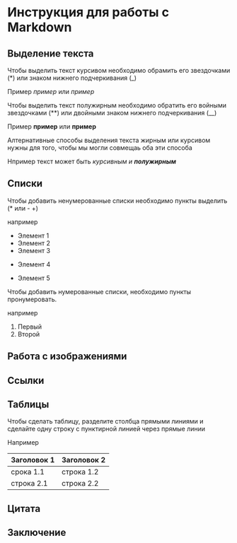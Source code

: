 # Инструкция для работы с Markdown

## Выделение текста

Чтобы выделить текст курсивом необходимо обрамить его звездочками (*) или знаком нижнего подчеркивания (_)

Пример *пример* или _пример_


Чтобы выделить текст полужирным необходимо обратить его войными звездочками (**) или двойными знаком нижнего подчеркивания (__)

Пример **пример** или __пример__

Алтернативные способы выделения текста жирным или курсивом нужны для того, чтобы мы могли совмещаь оба эти способа

Нпример текст может быть _курсивным и **полужирным**_

## Списки

Чтобы добавить ненумерованные списки необходимо пункты выделить (* или - +)

например 

* Элемент 1
* Элемент 2
* Элемент 3
- Элемент 4
+ Элемент 5

Чтобы добавить нумерованные списки, необходимо пункты пронумеровать.

например

1. Первый
1. Второй

## Работа с изображениями

##  Cсылки

## Таблицы

Чтобы сделать таблицу, разделите столбца прямыми линиями и сделайте одну строку с пунктирной линией через прямые линии

Например 

|Заголовок 1| Заголовок 2|
|-----------|---------------|
|срока 1.1 |строка 1.2|
|строка 2.1| строка 2.2|

## Цитата

## Заключение 